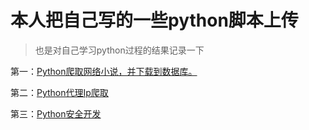 # 本人把自己写的一些python脚本上传

> 也是对自己学习python过程的结果记录一下

第一：[Python爬取网络小说，并下载到数据库。](https://github.com/ZUI520/Python/tree/master/dy3 "Python爬取网络小说，并下载到数据库。")

第二：[Python代理Ip爬取](https://github.com/ZUI520/Python/tree/master/%E4%BB%A3%E7%90%86ip%E7%88%AC%E5%8F%96 "Python代理Ip爬取")

第三：[Python安全开发](https://github.com/ZUI520/Python/tree/master/%E5%AE%89%E5%85%A8%E5%BC%80%E5%8F%91 "Python安全开发")
